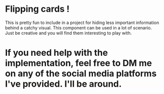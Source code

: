 # Flipping cards !
This is pretty fun to include in a project for hiding less important information behind a catchy visual. This component can be used in a lot of scenario. Just be creative and you will find them interesting to play with.
# If you need help with the implementation, feel free to DM me on any of the social media platforms I've provided. I'll be around.
